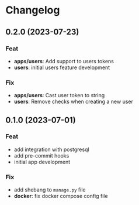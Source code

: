 # Changelog

## 0.2.0 (2023-07-23)

### Feat

- **apps/users**: Add support to users tokens
- **users**: initial users feature development

### Fix

- **apps/users**: Cast user token to string
- **users**: Remove checks when creating a new user

## 0.1.0 (2023-07-01)

### Feat

- add integration with postgresql
- add pre-commit hooks
- initial app development

### Fix

- add shebang to `manage.py` file
- **docker**: fix docker compose config file

